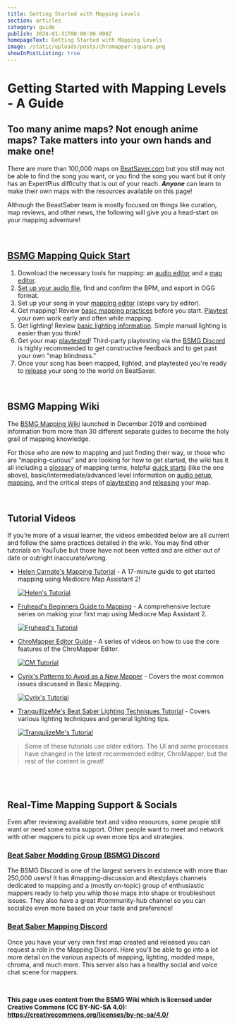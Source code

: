 ```yaml
---
title: Getting Started with Mapping Levels
section: articles
category: guide
publish: 2024-01-31T00:00:00.000Z
homepageText: Getting Started with Mapping Levels
image: /static/uploads/posts/chromapper-square.png
showInPostListing: true
---
```


# Getting Started with Mapping Levels - A Guide

## Too many anime maps? Not enough anime maps? Take matters into your own hands and make one!

There are more than 100,000 maps on [BeatSaver.com](https://beatsaver.com) but you still may not be able to find the song you want, or you find the song you want but it only has an ExpertPlus difficulty that is out of your reach. **_Anyone_** can learn to make their own maps with the resources available on this page!

Although the BeastSaber team is mostly focused on things like curation, map reviews, and other news, the following will give you a head-start on your mapping adventure!

<br />

## [BSMG Mapping Quick Start](https://bsmg.wiki/mapping/)

1. Download the necessary tools for mapping: an [audio editor](https://www.audacityteam.org/) and a [map editor](https://bsmg.wiki/mapping/#map-editing-resources).
2. [Set up your audio file](https://bsmg.wiki/mapping/#audio-editing-resources), find and confirm the BPM, and export in OGG format.
3. Set up your song in your [mapping editor](https://bsmg.wiki/mapping/#map-editing-resources) (steps vary by editor).
4. Get mapping! Review [basic mapping practices](https://bsmg.wiki/mapping/basic-mapping.html) before you start. [Playtest](https://bsmg.wiki/mapping/#playtesting) your own work early and often while mapping.
5. Get lighting! Review [basic lighting information](https://bsmg.wiki/mapping/#lighting-practices). Simple manual lighting is easier than you think!
6. Get your map [playtested](https://bsmg.wiki/mapping/#playtesting)! Third-party playtesting via the [BSMG Discord](https://discord.gg/beatsabermods) is highly recommended to get constructive feedback and to get past your own "map blindness."
7. Once your song has been mapped, lighted, and playtested you're ready to [release](https://bsmg.wiki/mapping/#publishing-songs) your song to the world on BeatSaver.

<br />

## BSMG Mapping Wiki

The [BSMG Mapping Wiki](https://bsmg.wiki/mapping/) launched in December 2019 and combined information from more than 30 different separate guides to become the holy grail of mapping knowledge.

For those who are new to mapping and just finding their way, or those who are “mapping-curious” and are looking for how to get started, the wiki has it all including a [glossary](https://bsmg.wiki/mapping/glossary.html) of mapping terms, helpful [quick starts](https://bsmg.wiki/mapping/#mapping-quick-start) (like the one above), basic/intermediate/advanced level information on [audio setup](https://bsmg.wiki/mapping/#audio-editing-resources), [mapping](https://bsmg.wiki/mapping/#mapping-practices), and the critical steps of [playtesting](https://bsmg.wiki/mapping/#playtesting) and [releasing](https://bsmg.wiki/mapping/#publishing-songs) your map.

<br />

## Tutorial Videos

If you’re more of a visual learner, the videos embedded below are all current and follow the same practices detailed in the wiki. You may find other tutorials on YouTube but those have not been vetted and are either out of date or outright inaccurate/wrong.

- [Helen Carnate's Mapping Tutorial](https://www.youtube.com/watch?v=6O3sXmh-kAA) - A 17-minute guide to get started mapping using Mediocre Map Assistant 2!

  [![Helen's Tutorial](https://img.youtube.com/vi/6O3sXmh-kAA/default.jpg)](https://www.youtube.com/watch?v=6O3sXmh-kAA)

- [Fruhead's Beginners Guide to Mapping](https://www.youtube.com/playlist?list=PL5F3WJ0s0nscdpqiWlOpM_4tJcF-CnWbm) - A comprehensive lecture series on making your first map using Mediocre Map Assistant 2.

  [![Fruhead's Tutorial](https://img.youtube.com/vi/7-rfsTJavY8/default.jpg)](https://www.youtube.com/playlist?list=PL5F3WJ0s0nscdpqiWlOpM_4tJcF-CnWbm)

- [ChroMapper Editor Guide](https://youtube.com/playlist?list=PLS0PknCDCujE3Tf1pkbkA_uUijkV6v52y) - A series of videos on how to use the core features of the ChroMapper Editor.

  [![CM Tutorial](https://img.youtube.com/vi/6SixwKR43Zg/default.jpg)](https://youtube.com/playlist?list=PLS0PknCDCujE3Tf1pkbkA_uUijkV6v52y)

- [Cyrix's Patterns to Avoid as a New Mapper](https://www.youtube.com/watch?v=mgGaqZ20Scw) - Covers the most common issues discussed in Basic Mapping.

  [![Cyrix's Tutorial](https://img.youtube.com/vi/mgGaqZ20Scw/default.jpg)](https://www.youtube.com/watch?v=mgGaqZ20Scw)

- [TranquillizeMe's Beat Saber Lighting Techniques Tutorial](https://www.youtube.com/watch?v=EDbPRN_u3jc) - Covers various lighting techniques and general lighting tips.

  [![TranqulizeMe's Tutorial](https://img.youtube.com/vi/EDbPRN_u3jc/default.jpg)](https://www.youtube.com/watch?v=EDbPRN_u3jc)

> Some of these tutorials use older editors. The UI and some processes have changed in the latest recommended editor, ChroMapper, but the rest of the content is great!

<br />

<br />

## Real-Time Mapping Support & Socials

Even after reviewing available text and video resources, some people still want or need some extra support. Other people want to meet and network with other mappers to pick up even more tips and strategies.

### [Beat Saber Modding Group (BSMG) Discord](https://discord.gg/beatsabermods)

The BSMG Discord is one of the largest servers in existence with more than 250,000 users! It has #mapping-discussion and #testplays channels dedicated to mapping and a (mostly on-topic) group of enthusiastic mappers ready to help you whip those maps into shape or troubleshoot issues. They also have a great #community-hub channel so you can socialize even more based on your taste and preference!

### [Beat Saber Mapping Discord](https://discord.gg/ArT4BTQ)

Once you have your very own first map created and released you can request a role in the Mapping Discord. Here you’ll be able to go into a lot more detail on the various aspects of mapping, lighting, modded maps, chroma, and much more. This server also has a healthy social and voice chat scene for mappers.

<br />

**This page uses content from the BSMG Wiki which is licensed under Creative Commons (CC BY-NC-SA 4.0): https://creativecommons.org/licenses/by-nc-sa/4.0/**
